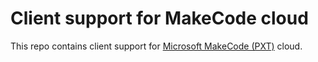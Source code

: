 # Client support for MakeCode cloud

This repo contains client support for [Microsoft MakeCode (PXT)](https://github.com/Microsoft/pxt) cloud.
